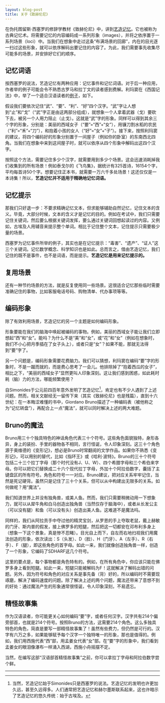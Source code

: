 ```yaml
---
layout: blog-post
title: 关于《致赫伦尼》
---
```


在伪托图留斯·西塞罗的修辞学教材《致赫伦尼》中，讲到[艺造记忆](2023-12-26-herennium.md)。它也被称为古典记忆术。将需要记忆的内容编码成一系列形象（images），并将之依序置于一系列场景（loci）中。当我们在想象中走过这条“布满场景的回廊”，内在的目光逐一扫过这些形象，就可以依序解码出要记住的内容了。为此，我们需要事先收集尽可能多的场景，并安排好它们的顺序。

## 记忆词语

按西塞罗的说法，艺造记忆有两种应用：记忆事件和记忆词语。对于后一种应用，作者举的例子可能会令不熟悉古罗马和拉丁文的读者感到费解。利玛窦在《西国记法》中，举了一个适合汉语读者的[例子](https://ctext.org/wiki.pl?if=gb&chapter=5400454)，如下。

假设我们要依次记住“武”、“要”、“利”、“好”四个汉字。“武”字让人想到“止”和“戈”（“武”字正是由这两部分组成），就想象一个人拿着武器（戈）要砍下去，被另一个人用力阻止（止戈）。这就是“武”字的形象。同样可以得到其余三个字的形象，分别是：美丽的西域女子（“要”=“西”+“女”），用镰刀割水稻的农民（“利”=“禾”+“刀”），和抱着小孩的女人（“好”=“女”+“子”）。接下来，按照利玛窦的建议，将四个编码好的形象分别置于一间屋子（例如你的卧室）的东南西北四角。当我们在想象中来到这间屋子时，就可以依序从四个形象中解码出这四个汉字。

按照这个方法，需要记住多少个汉字，就需要用到多少个场景。这会迅速消耗掉我们收集到的所有场景！例如泰戈尔的《飞鸟集》，据统计有325首诗，16154个字，平均每首诗50个字。想要记住正本书，就需要一万六千多处场景！这还仅仅是一本诗集！所以，**艺造记忆并不适用于精确地记忆词语。**

## 记忆提示

那我们只好退一步：不要求精确记忆文本，但求能够辅助自然记忆，记住文本的含义。毕竟，大部分时候，文本的含义才是记忆的目的。例如在考试中，我们只需要记住关键词，然后要么根据关键词发挥，要么通过关键词回想起读过的内容。又例如，古埃及人用辅音来提示整个单词。相比于记住整个文本，记住提示只需要极少量的场景。

西塞罗为记忆事件所举的例子，其实也是在记忆提示：“毒害”、“遗产”、“证人”这三个关键词。记忆数学概念、科学知识也是如此。总而言之，借由艺造记忆，我们记住的既不是事件，也不是词语，而是提示。**艺造记忆是用来记忆提示的。**

## 复用场景

还有一种节约场景的方法，就是反复使用同一些场景。这很适合记忆那些临时需要准确记住的事物，比如客服电话号码、购物清单、代办事项等等。

## 编码形象

除了有效利用场景，艺造记忆的另一个主题是如何编码形象。

形象要能在我们的脑海中唤起被编码的事物。例如，美丽的西域女子能让我们立即想起“西”和“女”。能吗？为什么不是“美”和“女”，或“花”和“女”（例如在想象时，我们不小心把月季插在了女子头上），或者只是“女”？如果不能，那就无法得到“要”字了。

另一个问题是，编码形象需要花费脑力。我们可以猜想，利玛窦在编码“要”字的形象时，不是一蹴而就的，而是费心思考了一会儿。他排除掉了“抱着西瓜的女子”，相比之下，“美丽的西域女子”显然更叫人印象深刻。这让我们感到困惑，如此耗时耗（脑）力的方法，哪能频繁使用？

自Simonides于公元前四百年意外发明了艺造记忆[^invention]，肯定也有不少人遇到了上述问题。然而，相关文献经无一留传下来（其实《致赫伦尼》也是残篇），直到十六世纪：在一本晦涩难懂的书中，Giordano Bruno描述了一种编码表（被他称之为“记忆转盘”），再配合上一点“魔法”，就可以同时解决上述的两大难题。

  [^invention]: 当然，艺造记忆始于Simonides只是西塞罗的说法。艺造记忆的发明也许更加久远，甚至久远得多。人们通常把艺造记忆和赫尔墨斯联系起来，这也许暗示了艺造记忆的悠久传统：始于古埃及。

## Bruno的魔法

Bruno用三十个独具特色的神话角色代表三十个符号。这些角色面貌独特，身形各异，身上的装扮、手里的器物各不相同，言行怪诞，令人印象深刻。这三十个角色源于奥维德的《变形记》，想必是Bruno时常翻阅的文学作品。如果你不熟悉《变形记》，可以用别的替代，比如《指环王》或《哈利·波特》。Bruno的三十个符号包括二十三个拉丁字母（那个时代没有J、U、W）、四个希腊字母和三个希伯来字母。你可以把它们替换成二十六个现代拉丁字母，外加十个阿拉伯数字，囊括了主键盘区的所有符号。角色和符号一一对应。Bruno建议，把对应关系牢牢记住，当然是死记硬背。虽然只是记住了三十个关系，但可以从中构建出无限多的关系。如何做呢？用“魔法”。

我们知道世界上并没有独角兽，或美人鱼。然而，我们只需要稍微动用一下想象力，就可以从犀牛角和白马创造出独角兽（当然仅存于脑海中），或者从长发公主（可以没有腿）和鱼（可以没有头）创造出美人鱼。这难道不是魔法吗。

同样的，我们从阿拉贡手中夺过他的精灵宝剑，从罗恩的手上夺取老鼠，戴上赫敏的门牙、斯内普的假发，接上佛罗多的短腿，然后把这一切都安在邓布利多身上（想象一下这个景象，真是惨不忍睹）。目光自上而下，自左而右地扫视我们用魔法创造的形象，依次读出：S（头发）、D（脸）、H（门牙）、A（左手）、R（右手）、F（腿），即这些角色的首字母。如此一来，我们就像创造独角兽一样，创造了一个形象，它编码了SDHARF这几个符号。

这里的要点是，每个事物都是角色特有的。例如，在所有角色中，你应该只能在佛罗多身上看到短腿。如此一来，短腿只能被解码为F！这就解决了解码出错的问题。另外，因为符号和角色的对应关系是事先备（背）好的，所以编码时不需要现琢磨，解决了编码速度的问题。除了解决上述的两个问题，魔法还带来了意想不到的好处：通过魔法产生的形象通常很怪诞，令人印象深刻，不易遗忘。

## 精怪故事集

作为汉语读者，你可能更关心如何编码“要”字，或者任何汉字。汉字共有214个偏旁部首，也就是214个符号。按照Bruno的方法，这需要214个角色。这么多独具特色的角色，简直是要写一部精怪故事集了！虽然有些费力，但仍然是可行的。汉字有六万之多，如果能够赋予每个汉字一个独特唯一的形象，那也是值得的。例如，我们用西施代表“西”部，用孟姜女代表“女”部。在“要”字的形象中，我们看到孟姜女的眼泪像瀑布一样涌入西湖，西施小舟摇摆不定。

当然，在编写这部“汉语部首精怪故事集”之前，你可以拿拉丁字母和阿拉伯数字尝个鲜。

---

